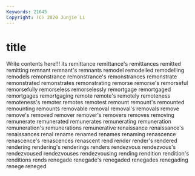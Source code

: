 ```yaml
---
Keywords: 21645
Copyright: (C) 2020 Junjie Li
---
```


# title

Write contents here!!!
its
remittance 
remittance's 
remittances 
remitted 
remitting 
remnant 
remnant's 
remnants 
remodel 
remodelled
remodelling 
remodels 
remonstrance 
remonstrance's 
remonstrances 
remonstrate 
remonstrated 
remonstrates 
remonstrating 
remorse
remorse's 
remorseful 
remorsefully 
remorseless 
remorselessly 
remortgage 
remortgaged 
remortgages 
remortgaging 
remote
remote's 
remotely 
remoteness 
remoteness's 
remoter 
remotes 
remotest 
remount 
remount's 
remounted
remounting 
remounts 
removable 
removal 
removal's 
removals 
remove 
remove's 
removed 
remover
remover's 
removers 
removes 
removing 
remunerate 
remunerated 
remunerates 
remunerating 
remuneration 
remuneration's
remunerations 
remunerative 
renaissance 
renaissance's 
renaissances 
renal 
rename 
renamed 
renames 
renaming
renascence 
renascence's 
renascences 
renascent 
rend 
render 
render's 
rendered 
rendering 
rendering's
renderings 
renders 
rendezvous 
rendezvous's 
rendezvoused 
rendezvouses 
rendezvousing 
rending 
rendition 
rendition's
renditions 
rends 
renegade 
renegade's 
renegaded 
renegades 
renegading 
renege 
reneged 

